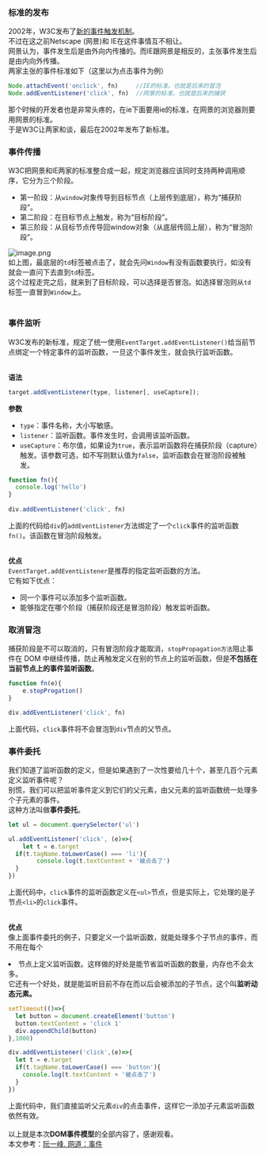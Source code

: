<a name="EdaNH"></a>
### 标准的发布
2002年，W3C发布了[新的事件触发机制](https://www.w3.org/TR/DOM-Level-2-Events/)。<br />不过在这之前Netscape (网景)和 IE在这件事情互不相让。<br />网景认为，事件发生后是由外向内传播的。而IE跟网景是相反的，主张事件发生后是由内向外传播。<br />两家主张的事件标准如下（这里以为点击事件为例）
```javascript
Node.attachEvent('onclick', fn)		//IE的标准，也就是后来的冒泡
Node.addEventListener('click', fn)	//网景的标准，也就是后来的捕获
```
那个时候的开发者也是非常头疼的，在ie下面要用ie的标准，在网景的浏览器则要用网景的标准。<br />于是W3C让两家和谈，最后在2002年发布了新标准。
<a name="NQrU5"></a>
### 事件传播
W3C把网景和IE两家的标准整合成一起，规定浏览器应该同时支持两种调用顺序，它分为三个阶段。

- 第一阶段：从`window`对象传导到目标节点（上层传到底层），称为“捕获阶段”。
- 第二阶段：在目标节点上触发，称为“目标阶段”。
- 第三阶段：从目标节点传导回window对象（从底层传回上层），称为“冒泡阶段”。

![image.png](https://cdn.nlark.com/yuque/0/2021/png/2506859/1631026094931-53215ca4-28c5-4b2f-ac08-a4346894c72a.png#clientId=u0c6cf31a-1042-4&from=paste&height=526&id=u56341aef&margin=%5Bobject%20Object%5D&name=image.png&originHeight=706&originWidth=673&originalType=url&ratio=1&size=144583&status=done&style=shadow&taskId=u03100115-ceae-4615-a15d-ce69b733bf4&width=501)<br />如上图，最底层的`td`标签被点击了，就会先问`Window`有没有函数要执行，如没有就会一直问下去直到`td`标签。<br />这个过程走完之后，就来到了目标阶段，可以选择是否冒泡。如选择冒泡则从`td`标签一直冒到`Window`上。<br />​<br />
<a name="gbaPx"></a>
### 事件监听
W3C发布的新标准，规定了统一使用`EventTarget.addEventListener()`给当前节点绑定一个特定事件的监听函数，一旦这个事件发生，就会执行监听函数。<br />​

**语法**
```javascript
target.addEventListener(type, listener[, useCapture]);
```
**参数**​

- `type`：事件名称，大小写敏感。
- `listener`：监听函数。事件发生时，会调用该监听函数。
- `useCapture`：布尔值，如果设为`true`，表示监听函数将在捕获阶段（capture）触发。该参数可选，如不写则默认值为`false`，监听函数会在冒泡阶段被触发。
```javascript
function fn(){
  console.log('hello')
}
        
div.addEventListener('click', fn)
```
上面的代码给`div`的`addEventListener`方法绑定了一个`click`事件的监听函数`fn()`。该函数在冒泡阶段触发。<br />**​**

**优点**<br />`EventTarget.addEventListener`是推荐的指定监听函数的方法。<br />它有如下优点：

- 同一个事件可以添加多个监听函数。
- 能够指定在哪个阶段（捕获阶段还是冒泡阶段）触发监听函数。
<a name="z0y6V"></a>
### 取消冒泡
捕获阶段是不可以取消的，只有冒泡阶段才能取消，`stopPropagation方法`阻止事件在 DOM 中继续传播，防止再触发定义在别的节点上的监听函数，但是**不包括在当前节点上的事件监听函数**。
```javascript
function fn(e){
	e.stopProgation()
}

div.addEventListener('click', fn)
```
上面代码，`click`事件将不会冒泡到`div`节点的父节点。
<a name="PaUx4"></a>
### 事件委托
我们知道了监听函数的定义，但是如果遇到了一次性要给几十个，甚至几百个元素定义监听事件呢？<br />别慌，我们可以把监听事件定义到它们的父元素，由父元素的监听函数统一处理多个子元素的事件。<br />这种方法叫做**事件委托**。
```javascript
let ul = document.querySelector('ul')

ul.addEventListener('click', (e)=>{
	let t = e.target
  if(t.tagName.toLowerCase() === 'li'){
  		console.log(t.textContent + '被点击了')
  }
})
```
上面代码中，`click`事件的监听函数定义在`<ul>`节点，但是实际上，它处理的是子节点`<li>`的`click`事件。<br />​

**优点**<br />像上面事件委托的例子，只要定义一个监听函数，就能处理多个子节点的事件，而不用在每个<li>节点上定义监听函数。这样做的好处是能节省监听函数的数量，内存也不会太多。<br />它还有一个好处，就是能监听目前不存在而以后会被添加的子节点，这个叫**监听动态元素。**
```javascript
setTimeout(()=>{
  let button = document.createElement('button')
  button.textContent = 'click 1'
  div.appendChild(button)
},1000)

div.addEventListener('click',(e)=>{
  let t = e.target
  if(t.tagName.toLowerCase() === 'button'){
    console.log(t.textContent + '被点击了')
  }
})
```
上面代码中，我们直接监听父元素`div`的点击事件，这样它一添加子元素监听函数依然有效。<br />
<br />以上就是本次**DOM事件模型**的全部内容了，感谢观看。<br />本文参考：[阮一峰. 网道：事件](https://wangdoc.com/javascript/events/index.html)<br />​<br />
